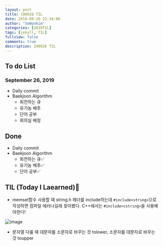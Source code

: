 ```yaml
---
layout: post
title: 190926 TIL
date: 2019-09-26 22:34:00
author: "SeWonKim"
categories: [2019TIL]
tags: [jekyll, TIL]
fullview: false
comments: true
description: 190926 TIL
---
```


## To do List

### September 26, 2019

- Daily commit
- Baekjoon Algorithm
  - 회전하는 큐
  - 유기농 배추
  - 단어 공부
  - 회의실 배정

## Done

- Daily commit
- Baekjoon Algorithm
  - 회전하는 큐✅
  - 유기농 배추✅
  - 단어 공부✅

## TIL (Today I Laearned)🤔

- memset함수 사용할 때 string.h 헤더를 include하는데 `#include<string>`으로 작성하면 컴파일 에러나길래 찾아봤다.
  C++에서는 `#include<cstring>`을 사용해야한다!

![image](https://user-images.githubusercontent.com/30452963/65704451-8e2af280-e0c1-11e9-9b9f-229928b0be08.png)

- 문자열 다룰 때 대문자를 소문자로 바꾸는 것 tolower, 소문자를 대문자로 바꾸는 것 toupper
